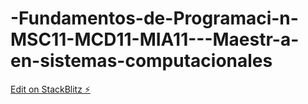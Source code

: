 # -Fundamentos-de-Programaci-n-MSC11-MCD11-MIA11---Maestr-a-en-sistemas-computacionales

[Edit on StackBlitz ⚡️](https://stackblitz.com/edit/js-zeycmd)